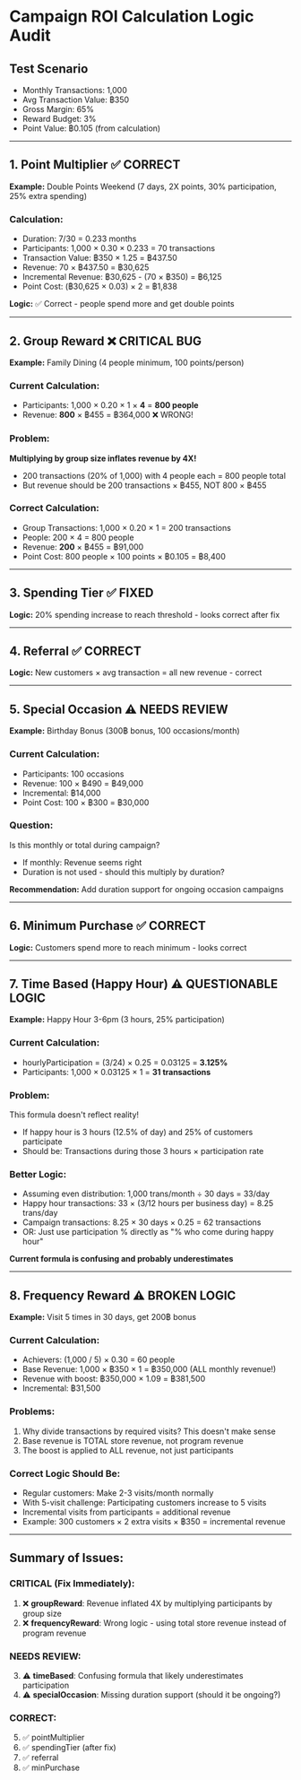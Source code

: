 # Campaign ROI Calculation Logic Audit

## Test Scenario
- Monthly Transactions: 1,000
- Avg Transaction Value: ฿350
- Gross Margin: 65%
- Reward Budget: 3%
- Point Value: ฿0.105 (from calculation)

---

## 1. Point Multiplier ✅ CORRECT

**Example:** Double Points Weekend (7 days, 2X points, 30% participation, 25% extra spending)

### Calculation:
- Duration: 7/30 = 0.233 months
- Participants: 1,000 × 0.30 × 0.233 = 70 transactions
- Transaction Value: ฿350 × 1.25 = ฿437.50
- Revenue: 70 × ฿437.50 = ฿30,625
- Incremental Revenue: ฿30,625 - (70 × ฿350) = ฿6,125
- Point Cost: (฿30,625 × 0.03) × 2 = ฿1,838

**Logic:** ✅ Correct - people spend more and get double points

---

## 2. Group Reward ❌ CRITICAL BUG

**Example:** Family Dining (4 people minimum, 100 points/person)

### Current Calculation:
- Participants: 1,000 × 0.20 × 1 × **4** = **800 people**
- Revenue: **800** × ฿455 = ฿364,000 ❌ WRONG!

### Problem:
**Multiplying by group size inflates revenue by 4X!**
- 200 transactions (20% of 1,000) with 4 people each = 800 people total
- But revenue should be 200 transactions × ฿455, NOT 800 × ฿455

### Correct Calculation:
- Group Transactions: 1,000 × 0.20 × 1 = 200 transactions
- People: 200 × 4 = 800 people
- Revenue: **200** × ฿455 = ฿91,000
- Point Cost: 800 people × 100 points × ฿0.105 = ฿8,400

---

## 3. Spending Tier ✅ FIXED
**Logic:** 20% spending increase to reach threshold - looks correct after fix

---

## 4. Referral ✅ CORRECT
**Logic:** New customers × avg transaction = all new revenue - correct

---

## 5. Special Occasion ⚠️ NEEDS REVIEW

**Example:** Birthday Bonus (300฿ bonus, 100 occasions/month)

### Current Calculation:
- Participants: 100 occasions
- Revenue: 100 × ฿490 = ฿49,000
- Incremental: ฿14,000
- Point Cost: 100 × ฿300 = ฿30,000

### Question:
Is this monthly or total during campaign?
- If monthly: Revenue seems right
- Duration is not used - should this multiply by duration?

**Recommendation:** Add duration support for ongoing occasion campaigns

---

## 6. Minimum Purchase ✅ CORRECT
**Logic:** Customers spend more to reach minimum - looks correct

---

## 7. Time Based (Happy Hour) ⚠️ QUESTIONABLE LOGIC

**Example:** Happy Hour 3-6pm (3 hours, 25% participation)

### Current Calculation:
- hourlyParticipation = (3/24) × 0.25 = 0.03125 = **3.125%**
- Participants: 1,000 × 0.03125 × 1 = **31 transactions**

### Problem:
This formula doesn't reflect reality!
- If happy hour is 3 hours (12.5% of day) and 25% of customers participate
- Should be: Transactions during those 3 hours × participation rate

### Better Logic:
- Assuming even distribution: 1,000 trans/month ÷ 30 days = 33/day
- Happy hour transactions: 33 × (3/12 hours per business day) = 8.25 trans/day
- Campaign transactions: 8.25 × 30 days × 0.25 = 62 transactions
- OR: Just use participation % directly as "% who come during happy hour"

**Current formula is confusing and probably underestimates**

---

## 8. Frequency Reward ⚠️ BROKEN LOGIC

**Example:** Visit 5 times in 30 days, get 200฿ bonus

### Current Calculation:
- Achievers: (1,000 / 5) × 0.30 = 60 people
- Base Revenue: 1,000 × ฿350 × 1 = ฿350,000 (ALL monthly revenue!)
- Revenue with boost: ฿350,000 × 1.09 = ฿381,500
- Incremental: ฿31,500

### Problems:
1. Why divide transactions by required visits? This doesn't make sense
2. Base revenue is TOTAL store revenue, not program revenue
3. The boost is applied to ALL revenue, not just participants

### Correct Logic Should Be:
- Regular customers: Make 2-3 visits/month normally
- With 5-visit challenge: Participating customers increase to 5 visits
- Incremental visits from participants = additional revenue
- Example: 300 customers × 2 extra visits × ฿350 = incremental revenue

---

## Summary of Issues:

### CRITICAL (Fix Immediately):
1. ❌ **groupReward**: Revenue inflated 4X by multiplying participants by group size
2. ❌ **frequencyReward**: Wrong logic - using total store revenue instead of program revenue

### NEEDS REVIEW:
3. ⚠️ **timeBased**: Confusing formula that likely underestimates participation
4. ⚠️ **specialOccasion**: Missing duration support (should it be ongoing?)

### CORRECT:
5. ✅ pointMultiplier
6. ✅ spendingTier (after fix)
7. ✅ referral
8. ✅ minPurchase
